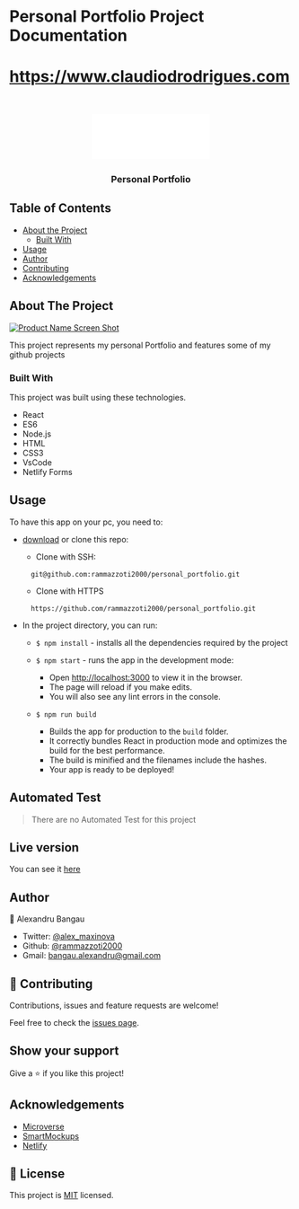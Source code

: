 # Personal Portfolio Project Documentation
# https://www.claudiodrodrigues.com


<!-- PROJECT LOGO -->
<br />
<p align="center">
  <!-- <a href="https://github.com/rammazzoti2000/personal_portfolio"> -->
    <img src="https://github.com/claudiorodr/claudiorodrigues/blob/master/claudio-dark.png" alt="Logo"  height="80">
  <!-- </a> -->

  <h3 align="center">Personal Portfolio</h3>

</p>

<!-- TABLE OF CONTENTS -->
## Table of Contents

* [About the Project](#about-the-project)
  * [Built With](#built-with)
* [Usage](#usage)
* [Author](#author)
* [Contributing](#contributing)
* [Acknowledgements](#acknowledgements)

<!-- ABOUT THE PROJECT -->
## About The Project

[![Product Name Screen Shot][product-screenshot]](https://rammazzoti2000.github.io/personal_portfolio/)

This project represents my personal Portfolio and features some of my github projects

### Built With
This project was built using these technologies.
* React
* ES6
* Node.js
* HTML
* CSS3
* VsCode
* Netlify Forms

## Usage

To have this app on your pc, you need to:
* [download](https://github.com/rammazzoti2000/personal_portfolio/archive/development.zip) or clone this repo:
  - Clone with SSH:
  ```
    git@github.com:rammazzoti2000/personal_portfolio.git
  ```
  - Clone with HTTPS
  ```
    https://github.com/rammazzoti2000/personal_portfolio.git
  ```

* In the project directory, you can run:

  - `$ npm install` - installs all the dependencies required by the project

  - `$ npm start` - runs the app in the development mode:
    - Open [http://localhost:3000](http://localhost:3000) to view it in the browser.
    - The page will reload if you make edits.
    - You will also see any lint errors in the console.

  - `$ npm run build`
    - Builds the app for production to the `build` folder.
    - It correctly bundles React in production mode and optimizes the build for the best performance.
    - The build is minified and the filenames include the hashes.
    - Your app is ready to be deployed!

## Automated Test
  > There are no Automated Test for this project

<!-- LIVE VERSION -->
## Live version

You can see it [here](https://www.alex-portfolio.org/)

<!-- CONTACT -->
## Author
👤 Alexandru Bangau

- Twitter: [@alex_maxinova](https://twitter.com/alex_maxinova)
- Github: [@rammazzoti2000](https://github.com/rammazzoti2000)
- Gmail: bangau.alexandru@gmail.com

## :handshake: Contributing
Contributions, issues and feature requests are welcome!

Feel free to check the [issues page](https://github.com/rammazzoti2000/personal_portfolio/issues).

## Show your support

Give a :star: if you like this project!

<!-- ACKNOWLEDGEMENTS -->
## Acknowledgements
* [Microverse](https://www.microverse.org/)
* [SmartMockups](https://smartmockups.com/)
* [Netlify](https://www.netlify.com/)

<!-- MARKDOWN LINKS & IMAGES -->
<!-- https://www.markdownguide.org/basic-syntax/#reference-style-links -->
[contributors-shield]: https://img.shields.io/github/contributors/rammazzoti2000/personal_portfolio.svg?styles/default/yes.svg
[contributors-url]: https://github.com/rammazzoti2000/personal_portfolio/graphs/contributors
[forks-shield]: https://img.shields.io/github/forks/rammazzoti2000/personal_portfolio.svg?styles/default/yes.svg
[forks-url]: https://github.com/rammazzoti2000/personal_portfolio/network/members
[stars-shield]: https://img.shields.io/github/stars/rammazzoti2000/personal_portfolio.svg?styles/default/yes.svg
[stars-url]: https://github.com/rammazzoti2000/personal_portfolio/stargazers
[issues-shield]: https://img.shields.io/github/issues/rammazzoti2000/personal_portfolio.svg?styles/default/yes.svg
[issues-url]: https://github.com/rammazzoti2000/personal_portfolio/issues
[netlify-shield]: https://api.netlify.com/api/v1/badges/f88e03cf-ec7b-4593-ac9b-54e4dabffa33/deploy-status
[netlify-url]: https://app.netlify.com/sites/alex-bangau/deploys
[product-screenshot]: public/images/screenshot.png

## 📝 License

This project is [MIT](https://opensource.org/licenses/MIT) licensed.
